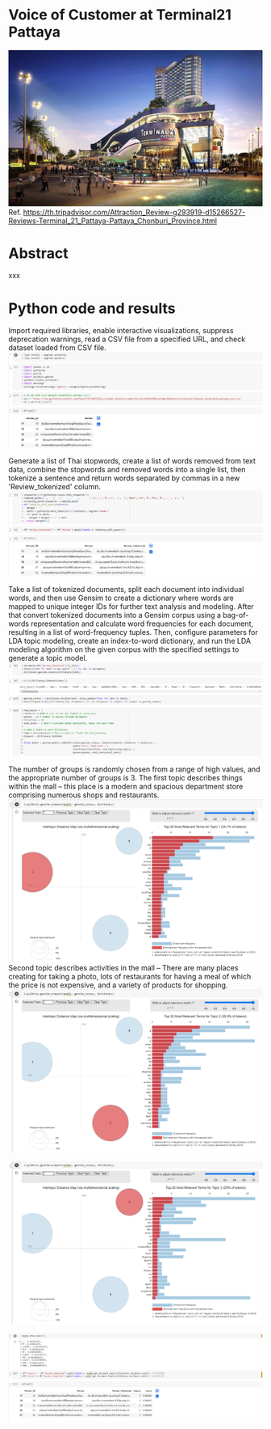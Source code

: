 # Voice of Customer at Terminal21 Pattaya
![Alt Text](https://github.com/ChawinTSR/MADT8101_Customer_Analytics/blob/a4248ca4f24e90eb295b6f38fa993cdee7e55a22/05_Voice%20of%20Customer%20Analytics/Figures/Terminal21Pattaya.jpg)
Ref. https://th.tripadvisor.com/Attraction_Review-g293919-d15266527-Reviews-Terminal_21_Pattaya-Pattaya_Chonburi_Province.html

# Abstract
xxx

# Python code and results
Import required libraries, enable interactive visualizations, suppress deprecation warnings, read a CSV file from a specified URL, and check dataset loaded from CSV file.
![Alt Text](https://github.com/ChawinTSR/MADT8101_Customer_Analytics/blob/a4248ca4f24e90eb295b6f38fa993cdee7e55a22/05_Voice%20of%20Customer%20Analytics/Figures/Screenshot_001.png)

Generate a list of Thai stopwords, create a list of words removed from text data, combine the stopwords and removed words into a single list, then tokenize a sentence and return words separated by commas in a new 'Review_tokenized' column.
![Alt Text](https://github.com/ChawinTSR/MADT8101_Customer_Analytics/blob/a4248ca4f24e90eb295b6f38fa993cdee7e55a22/05_Voice%20of%20Customer%20Analytics/Figures/Screenshot_002.png)

Take a list of tokenized documents, split each document into individual words, and then use Gensim to create a dictionary where words are mapped to unique integer IDs for further text analysis and modeling. After that convert tokenized documents into a Gensim corpus using a bag-of-words representation and calculate word frequencies for each document, resulting in a list of word-frequency tuples.
Then, configure parameters for LDA topic modeling, create an index-to-word dictionary, and run the LDA modeling algorithm on the given corpus with the specified settings to generate a topic model.
![Alt Text](https://github.com/ChawinTSR/MADT8101_Customer_Analytics/blob/a4248ca4f24e90eb295b6f38fa993cdee7e55a22/05_Voice%20of%20Customer%20Analytics/Figures/Screenshot_003.png)

The number of groups is randomly chosen from a range of high values, and the appropriate number of groups is 3. The first topic describes things within the mall – this place is a modern and spacious department store comprising numerous shops and restaurants.
![Alt Text](https://github.com/ChawinTSR/MADT8101_Customer_Analytics/blob/d56b3f6ae22901ee0c5fc23cfda7889eab728130/05_Voice%20of%20Customer%20Analytics/Figures/Screenshot_004.png)
Second topic describes activities in the mall – There are many places creating for taking a photo, lots of restaurants for having a meal of which the price is not expensive, and a variety of products for shopping.
![Alt Text](https://github.com/ChawinTSR/MADT8101_Customer_Analytics/blob/d56b3f6ae22901ee0c5fc23cfda7889eab728130/05_Voice%20of%20Customer%20Analytics/Figures/Screenshot_005.png)

![Alt Text](https://github.com/ChawinTSR/MADT8101_Customer_Analytics/blob/d56b3f6ae22901ee0c5fc23cfda7889eab728130/05_Voice%20of%20Customer%20Analytics/Figures/Screenshot_006.png)

![Alt Text](https://github.com/ChawinTSR/MADT8101_Customer_Analytics/blob/d56b3f6ae22901ee0c5fc23cfda7889eab728130/05_Voice%20of%20Customer%20Analytics/Figures/Screenshot_007.png)
